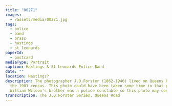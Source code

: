 ```yaml
---
title: "00271"
images:
  - /assets/media/00271.jpg
tags:
  - police
  - band
  - brass
  - hastings
  - st leonards
paperId:
  - postcard
mediaType: Portrait
caption: Hastings & St Leonards Police Band
date: ""
location: Hastings?
description: The photographer J.O.Forster (1862-1946) lived on Queens Road in
  the 1901 census. This photo could have been taken some time in that period.
  William Wilson's brother was a police constable so this photo may contain him.
transcription: The J.O.Forster Series, Queens Road
---
```

